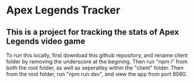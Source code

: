 # Apex Legends Tracker

## This is a project for tracking the stats of Apex Legends video game

To run this locally, first download this github repository, and rename client folder by removing the underscore at the begining.
Then run "npm i" from both the root folder, as well as seperatley within the "client" folder.
Then from the root folder, run "npm run dev", and view the app from port 8080.
